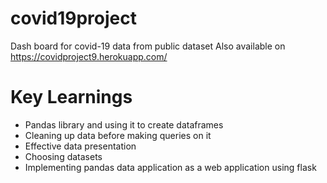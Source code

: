 # covid19project
Dash board for covid-19 data from public dataset
Also available on https://covidproject9.herokuapp.com/

# Key Learnings
<ul>
  <li>Pandas library and using it to create dataframes </li>
  <li>Cleaning up data before making queries on it </li>
  <li>Effective data presentation </li>
  <li>Choosing datasets </li>
  <li>Implementing pandas data application as a web application using flask </li>

</ul>
